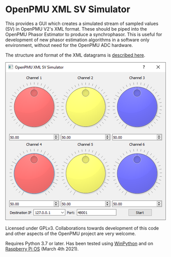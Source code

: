 # OpenPMU XML SV Simulator

This provides a GUI which creates a simulated stream of sampled values (SV) in OpenPMU V2's XML format.  These should be piped into the OpenPMU Phasor Estimator to produce a synchrophasor.  This is useful for development of new phasor estimation algorithms in a software only environment, without need for the OpenPMU ADC hardware.

The structure and format of the XML datagrams is [described here](https://github.com/OpenPMU/OpenPMU/tree/master/XML_Datagrams).

![Screenshot](/code/OpenPMU_XML_SV_Sim.png)

Licensed under GPLv3.  Collaborations towards development of this code and other aspects of the OpenPMU project are very welcome.

Requires Python 3.7 or later.  Has been tested using [WinPython](https://winpython.github.io/) and on [Raspberry Pi OS](https://www.raspberrypi.org/software/operating-systems/) (March 4th 2021).
